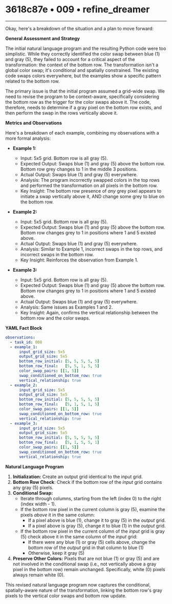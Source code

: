 # 3618c87e • 009 • refine_dreamer

---
Okay, here's a breakdown of the situation and a plan to move forward:

**General Assessment and Strategy**

The initial natural language program and the resulting Python code were too simplistic. While they correctly identified the color swap between blue (1) and gray (5), they failed to account for a critical aspect of the transformation: the context of the bottom row. The transformation isn't a global color swap; it's conditional and spatially constrained. The existing code swaps colors everywhere, but the examples show a specific pattern related to the bottom row.

The primary issue is that the initial program assumed a grid-wide swap. We need to revise the program to be context-aware, specifically considering the bottom row as the trigger for the color swaps above it. The code, therefore, needs to determine if a gray pixel on the bottom row exists, and then perform the swap in the rows vertically above it.

**Metrics and Observations**

Here's a breakdown of each example, combining my observations with a more formal analysis:

*   **Example 1:**
    *   Input: 5x5 grid. Bottom row is all gray (5).
    *   Expected Output: Swaps blue (1) and gray (5) above the bottom row. Bottom row grey changes to 1 in the middle 3 positions.
    *   Actual Output: Swaps blue (1) and gray (5) everywhere.
    *   Analysis: The program incorrectly swapped colors in the top rows and performed the transformation on all pixels in the bottom row.
    *   Key Insight: The bottom row presence of *any* grey pixel appears to initiate a swap vertically above it, AND change some grey to blue on the bottom row.

*   **Example 2:**
    *   Input: 5x5 grid. Bottom row is all gray (5).
    *   Expected Output: Swaps blue (1) and gray (5) above the bottom row. Bottom row changes grey to 1 in positions where 1 and 5 existed above.
    *   Actual Output: Swaps blue (1) and gray (5) everywhere.
    *   Analysis: Similar to Example 1, incorrect swaps in the top rows, and incorrect swaps in the bottom row.
    *   Key Insight: Reinforces the observation from Example 1.

*   **Example 3:**
    *   Input: 5x5 grid. Bottom row is all gray (5).
    *   Expected Output: Swaps blue (1) and gray (5) above the bottom row. Bottom row changes grey to 1 in positions where 1 and 5 existed above.
    *   Actual Output: Swaps blue (1) and gray (5) everywhere.
    *   Analysis: Same issues as Examples 1 and 2.
    *   Key Insight: Again, confirms the vertical relationship between the bottom row and the color swaps.

**YAML Fact Block**

```yaml
observations:
  - task_id: 008
  - example_1:
      input_grid_size: 5x5
      output_grid_size: 5x5
      bottom_row_initial: [5, 5, 5, 5, 5]
      bottom_row_final:   [5, 5, 1, 5, 5]
      color_swap_pairs: [[1, 5]]
      swap_conditioned_on_bottom_row: true
      vertical_relationship: true
  - example_2:
      input_grid_size: 5x5
      output_grid_size: 5x5
      bottom_row_initial: [5, 5, 5, 5, 5]
      bottom_row_final:   [5, 1, 5, 1, 5]
      color_swap_pairs: [[1, 5]]
      swap_conditioned_on_bottom_row: true
      vertical_relationship: true
  - example_3:
      input_grid_size: 5x5
      output_grid_size: 5x5
      bottom_row_initial: [5, 5, 5, 5, 5]
      bottom_row_final:   [5, 1, 5, 5, 1]
      color_swap_pairs: [[1, 5]]
      swap_conditioned_on_bottom_row: true
      vertical_relationship: true
```

**Natural Language Program**

1.  **Initialization:** Create an output grid identical to the input grid.
2.  **Bottom Row Check**: Check if the bottom row of the *input* grid contains any gray (5) pixels.
3.  **Conditional Swap:**
    *   Iterate through columns, starting from the left (index 0) to the right (index width - 1).
    *   If the bottom row pixel in the current column is gray (5), examine the pixels *above* it in the same column:
        *   If a pixel above is blue (1), change it to gray (5) in the *output* grid.
        *   If a pixel above is gray (5), change it to blue (1) in the *output* grid.
    * If the bottom row pixel in the current column of the *input* grid is gray (5) check above it in the same column of the *input* grid:
        * If there were any blue (1) or gray (5) cells above, change the bottom row of the *output* grid in that column to blue (1)
        * Otherwise, keep it gray (5)
4.  **Preserve Other Colors:** Pixels that are not blue (1) or gray (5) and are not involved in the conditional swap (i.e., not vertically above a gray pixel in the bottom row) remain unchanged. Specifically, white (0) pixels always remain white (0).

This revised natural language program now captures the conditional, spatially-aware nature of the transformation, linking the bottom row's gray pixels to the vertical color swaps and bottom row update.

